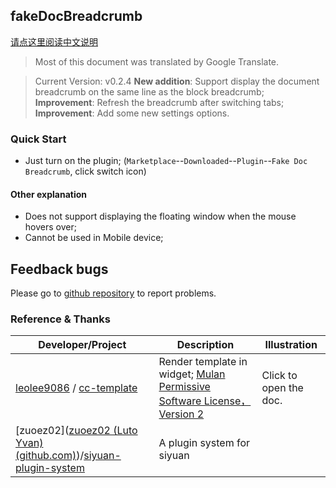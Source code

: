 ## fakeDocBreadcrumb

[请点这里阅读中文说明](README_zh_CN.md)

> Most of this document was translated by Google Translate.

> Current Version: v0.2.4 **New addition**: Support display the document breadcrumb on the same line as the block breadcrumb; **Improvement**: Refresh the breadcrumb after switching tabs; **Improvement**: Add some new settings options.

### Quick Start

- Just turn on the plugin; (`Marketplace`--`Downloaded`--`Plugin`--`Fake Doc Breadcrumb`, click switch icon)

#### Other explanation

- Does not support displaying the floating window when the mouse hovers over;
- Cannot be used in Mobile device;

## Feedback bugs

Please go to [github repository](https://github.com/OpaqueGlass/syplugin-fakeDocBreadcrumb) to report problems.

### Reference & Thanks

| Developer/Project                                            | Description                                                  | Illustration           |
| ------------------------------------------------------------ | ------------------------------------------------------------ | ---------------------- |
| [leolee9086](https://github.com/leolee9086) / [cc-template](https://github.com/leolee9086/cc-template) | Render template in widget; [Mulan Permissive Software License，Version 2](https://github.com/leolee9086/cc-template/blob/main/LICENSE) | Click to open the doc. |
| [zuoez02]([zuoez02 (Luto Yvan) (github.com)](https://github.com/zuoez02))/[siyuan-plugin-system](https://github.com/zuoez02/siyuan-plugin-system) | A plugin system for siyuan                                   |                        |

